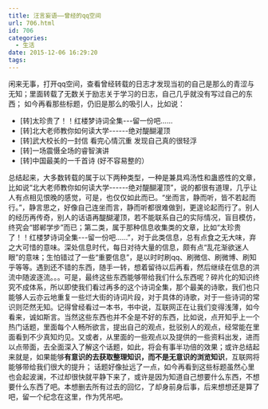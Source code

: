 ```yaml
---
title: 汪言妄语——曾经的qq空间
url: 706.html
id: 706
categories:
  - 生活
date: 2015-12-06 16:29:20
tags:
---
```


闲来无事，打开qq空间，查看曾经转载的日志才发现当初的自己是那么的青涩与无知；里面转载了无数关于励志关于学习的日志，自己几乎就没有写过自己的东西； 如今再看那些标题，仍旧是那么的吸引人，比如说：

*   \[转\]太珍贵了！！红楼梦诗词全集---留一份吧……
*   \[转\]北大老师教你如何读大学------绝对醍醐灌顶
*   \[转\]武大校长的一封信 看完心情沉重 发现自己真的很轻浮
*   \[转\]一场震慑全场的睿智演讲
*   \[转\]中国最美的一千首诗 (好不容易整的）

总结起来，大多数转载的属于以下两种类型，一种是兼具鸡汤性和蛊惑性的文章，比如说“北大老师教你如何读大学------绝对醍醐灌顶”，说的都很有道理，几乎让人有点相见恨晚的感觉，可是，也仅仅如此而已。“坐而言，静而听，皆不若起而行。”，静言思之，好像自己连坐而言，静而听都很难做到，更遑论起而行了。别人的经历再传奇，别人的话语再醍醐灌顶，若不能联系自己的实际情况，盲目模仿，终究会“邯郸学步”而已；第二类，属于那种信息收集类的文章，比如“太珍贵了！！红楼梦诗词全集---留一份吧……”，对于此类信息，总有点食之无大味，弃之大可惜的意味。深处信息时代，每日对待大量的信息，颇有点“乱花渐欲迷人眼”的意味；生怕错过了一些“重要信息”，是以时时刷qq、刷微信、刷微博、刷知乎等等。遇到还不错的东西，随手一转，想着留待以后再看，然后继续在信息的洪流中随波逐流。。。可是，最终这些东西能够带给我们什么东西呢？碎片化的知识终究不成体系，所以即使我们看过再多的这个诗词全集，那个最美的诗歌，我们也只能够人云亦云地重复一些烂大街的诗词片段，对于具体的诗歌，对于一些诗词的常识则茫然无知。记得曾经看过一本书，书中说，互联网正在让我们变得浅薄，如今看来，诚如斯言。当然这些东西也并不全是不好的东西，比如说，点开知乎上一个热门话题，里面每个人畅所欲言，提出自己的观点，批驳别人的观点，经常能在里面看到不少真知灼见。又或者，从里面的一些观点以及提供的一些资料出发，进而以点带面，去全面深入了解这个话题，如此，将会有事半功倍的效果；或许总结起来就是，如果能够**有意识的去获取整理知识，而不是无意识的浏览知识**，互联网将能够带给我们很大的提升； 话题好像扯远了一点，如今再看到这些标题虽然心里也会起波澜，不过却很快就平静下来了，或许是因为知道自己想要什么东西，不想要什么东西了吧。本想删去所有过去的回忆，了却身前身后事，后来想想还是算了吧，留一个纪念在这里，作为凭吊吧。